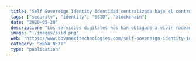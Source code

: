 ```yaml
---
  title: "Self Sovereign Identity Identidad centralizada bajo el control del usuario"
  tags: ["security", "identity", "SSID", "blockchain"]
  date: "2020-05-20"
  description: "Los servicios digitales nos han obligado a vivir rodeados de credenciales. Su mala gestión por parte de usuarios o proveedores representa un peligro para nuestra privacidad y puede suponer un gran costo el tener que almacenarlos."
  image: "./images/ssid.png"
  web: "https://www.bbvanexttechnologies.com/self-sovereign-identity-identidad-centralizada-bajo-el-control-de-usuario/"
  category: "BBVA NEXT"
  type: "publication"
---
```

